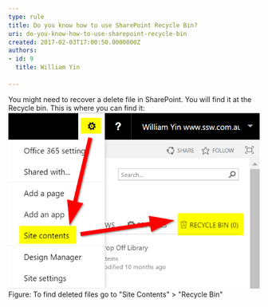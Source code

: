 ```yaml
---
type: rule
title: Do you know how to use SharePoint Recycle Bin?
uri: do-you-know-how-to-use-sharepoint-recycle-bin
created: 2017-02-03T17:00:50.0000000Z
authors:
- id: 9
  title: William Yin

---
```


 You might need to recover a delete file in SharePoint. You will find it at the Recycle bin. This is where you can find it:
 ​​![sp-recycle-bin.png](sp-recycle-bin.png)​​​
Figure: To find deleted files go to "Site Contents" > "Recycle Bin"
